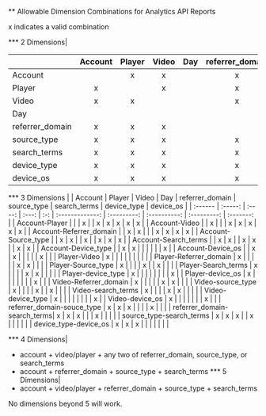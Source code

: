 ** Allowable Dimension Combinations for Analytics API Reports

x indicates a valid combination

*** 2 Dimensions|

|                 | Account | Player | Video | Day | referrer_domain | source_type | search_terms | device_type | device_os |
| :------         | :-----: | :----: | :---: | :-: | :-------------: | :---------: | :----------: | :---------: | :-------: |
| Account         |         | x      | x     |     | x               | x           | x            | x           | x         |
| Player          | x       |        | x     |     | x               | x           | x            | x           | x         |
| Video           | x       | x      |       |     | x               | x           | x            | x           | x         |
| Day             |         |        |       |     |                 |             |              |             |           |
| referrer_domain | x       | x      | x     |     |                 | x           | x            | x           | x         |
| source_type     | x       | x      | x     |     | x               |             | x            | x           | x         |
| search_terms    | x       | x      | x     |     | x               | x           |              | x           | x         |
| device_type     | x       | x      | x     |     | x               | x           | x            |             | x         |
| device_os       | x       | x      | x     |     | x               | x           | x            | x           |           |

*** 3 Dimensions
|                             | Account | Player | Video | Day | referrer_domain | source_type | search_terms | device_type | device_os |
| :------                     | :-----: | :----: | :---: | :-: | :-------------: | :---------: | :----------: | :---------: | :-------: |
| Account-Player              |         |        | x     |     | x               | x           | x            | x           | x         |
| Account-Video               |         | x      |       |     | x               | x           | x            | x           | x         |
| Account-Referrer_domain     |         | x      | x     |     |                 | x           | x            | x           | x         |
| Account-Source_type         |         | x      | x     |     | x               |             | x            | x           | x         |
| Account-Search_terms        |         | x      | x     |     | x               | x           |              | x           | x         |
| Account-Device_type         |         | x      | x     |     |                 |             |              |             | x         |
| Account-Device_os           |         | x      | x     |     |                 |             |              | x           |           |
| Player-Video                | x       |        |       |     |                 |             |              |             |           |
| Player-Referrer_domain      | x       |        |       |     |                 | x           | x            |             |           |
| Player-Source_type          | x       |        |       |     | x               |             | x            |             |           |
| Player-Search_terms         | x       |        |       |     | x               | x           |              |             |           |
| Player-device_type          | x       |        |       |     |                 |             |              |             | x         |
| Player-device_os            | x       |        |       |     |                 |             |              | x           |           |
| Video-Referrer_domain       | x       |        |       |     |                 | x           | x            |             |           |
| Video-source_type           | x       |        |       |     | x               |             | x            |             |           |
| Video-search_terms          | x       |        |       |     | x               | x           |              |             |           |
| Video-device_type           | x       |        |       |     |                 |             |              |             | x         |
| Video-device_os             | x       |        |       |     |                 |             |              | x           |           |
| referrer_domain-souce_type  | x       | x      | x     |     |                 |             | x            |             |           |
| referrer_domain-search_terms| x       | x      | x     |     |                 | x           |              |             |           |
| source_type-search_terms    | x       | x      | x     |     | x               |             |              |             |           |
| device_type-device_os       | x       | x      | x     |     |                 |             |              |             |           |

*** 4 Dimensions|
* account + video/player + any two of referrer_domain, source_type, or search_terms
* account + referrer_domain + source_type + search_terms
*** 5 Dimensions|
* account + video/player + referrer_domain + source_type + search_terms

No dimensions beyond 5 will work.
